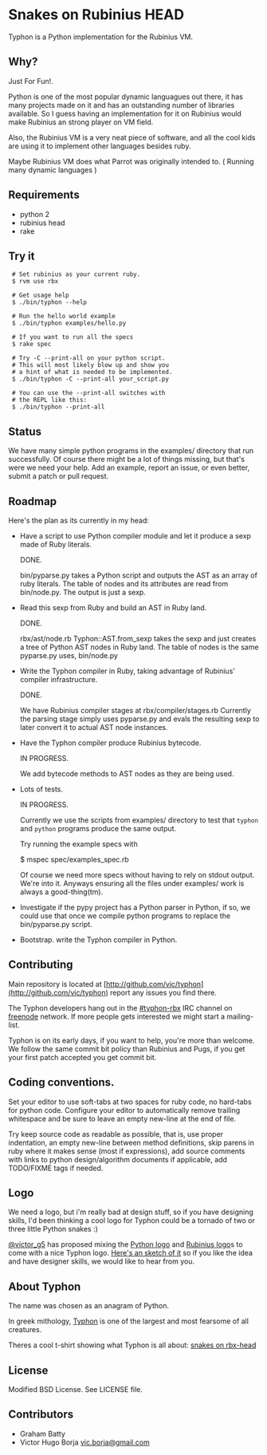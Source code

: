 Snakes on Rubinius HEAD
======

  Typhon is a Python implementation for the Rubinius VM.

Why?
----

Just For Fun!.

Python is one of the most popular dynamic languagues out there,
it has many projects made on it and has an outstanding number of
libraries available.
So I guess having an implementation for it on Rubinius would make
Rubinius an strong player on VM field.

Also, the Rubinius VM is a very neat piece of software, and all
the cool kids are using it to implement other languages besides
ruby.

Maybe Rubinius VM does what Parrot was originally intended to.
( Running many dynamic languages )

## Requirements

  - python 2
  - rubinius head
  - rake

## Try it

     # Set rubinius as your current ruby.
     $ rvm use rbx

     # Get usage help
     $ ./bin/typhon --help

     # Run the hello world example
     $ ./bin/typhon examples/hello.py

     # If you want to run all the specs
     $ rake spec

     # Try -C --print-all on your python script.
     # This will most likely blow up and show you
     # a hint of what is needed to be implemented.
     $ ./bin/typhon -C --print-all your_script.py

     # You can use the --print-all switches with
     # the REPL like this:
     $ ./bin/typhon --print-all


## Status

  We have many simple python programs in the examples/ directory
  that run successfully. Of course there might be a lot of things
  missing, but that's were we need your help. Add an example, report
  an issue, or even better, submit a patch or pull request.

## Roadmap

Here's the plan as its currently in my head:

- Have a script to use Python compiler module and let it
 produce a sexp made of Ruby literals.

  DONE.

  bin/pyparse.py takes a Python script and outputs the AST as
  an array of ruby literals. The table of nodes and its attributes
  are read from bin/node.py. The output is just a sexp.

- Read this sexp from Ruby and build an AST in Ruby land.

  DONE.

  rbx/ast/node.rb Typhon::AST.from_sexp takes the sexp and just
  creates a tree of Python AST nodes in Ruby land. The table of
  nodes is the same pyparse.py uses, bin/node.py


- Write the Typhon compiler in Ruby, taking advantage of
 Rubinius' compiler infrastructure.

  DONE.

  We have Rubinius compiler stages at rbx/compiler/stages.rb
  Currently the parsing stage simply uses pyparse.py and
  evals the resulting sexp to later convert it to actual AST
  node instances.

- Have the Typhon compiler produce Rubinius bytecode.

  IN PROGRESS.

  We add bytecode methods to AST nodes as they are being used.

- Lots of tests.

  IN PROGRESS.

  Currently we use the scripts from examples/ directory to test
  that `typhon` and `python` programs produce the same output.

  Try running the example specs with

    $ mspec spec/examples_spec.rb

  Of course we need more specs without having to rely on stdout
  output. We're into it. Anyways ensuring all the files under
  examples/ work is always a good-thing(tm).

- Investigate if the pypy project has a Python parser in Python,
  if so, we could use that once we compile python programs
  to replace the bin/pyparse.py script.

- Bootstrap. write the Typhon compiler in Python.

## Contributing

Main repository is located at [http://github.com/vic/typhon](http://github.com/vic/typhon)
report any issues you find there.

The Typhon developers hang out in the
[#typhon-rbx](irc://irc.freenode.net/typhon-rbx) IRC channel on
[freenode](http://webchat.freenode.net?nick=snake%23%23%23%23&channels=typhon-rbx)
network.
If more people gets interested we might start a mailing-list.

Typhon is on its early days, if you want to help, you're more than welcome.
We follow the same commit bit policy than Rubinius and Pugs, if you get your first patch
accepted you get commit bit.

## Coding conventions.

Set your editor to use soft-tabs at two spaces for ruby code, no
hard-tabs for python code.
Configure your editor to automatically remove trailing whitespace and
be sure to leave an empty new-line at the end of file.

Try keep source code as readable as possible, that is, use proper
indentation, an empty new-line between method definitions, skip parens in ruby
where it makes sense (most if expressions), add source comments with
links to python design/algorithm documents if applicable, add
TODO/FIXME tags if needed.

## Logo

We need a logo, but i'm really bad at design stuff, so if you
have designing skills, I'd been thinking a cool logo for
Typhon could be a tornado of two or three little Python snakes :)

[@victor_g5](http://twitter.com/victor_g5) has proposed mixing the
[Python
logo](http://www.python.org/community/logos/python-logo-generic.svg)
and [Rubinius
logo](http://www.flickr.com/photos/veganstraightedge/2917525709/sizes/o/in/photostream/)s
to come with a nice Typhon logo. [Here's an sketch of
it](http://imgur.com/qkmlk) so if you like the idea and have designer
skills, we would like to hear from you.

## About Typhon

  The name was chosen as an anagram of Python.

  In greek mithology, [Typhon](http://felc.gdufs.edu.cn/jth/myth/Greek%20Online/Typhon.htm) is one of the largest and most fearsome of all creatures.

  Theres a cool t-shirt showing what Typhon is all about:
  [snakes on rbx-head](http://twinsrpnt.com/blog/?p=180)

## License

  Modified BSD License. See LICENSE file.

## Contributors

  - Graham Batty
  - Victor Hugo Borja <vic.borja@gmail.com>

